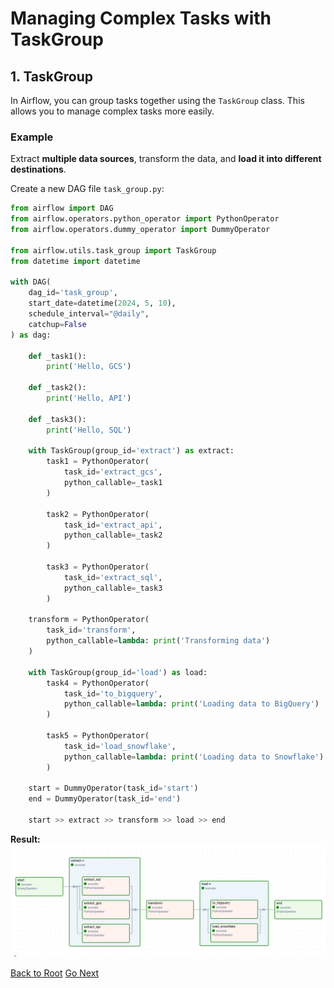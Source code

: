 # Managing Complex Tasks with TaskGroup

## 1. TaskGroup

In Airflow, you can group tasks together using the `TaskGroup` class. This allows you to manage complex tasks more easily.

### Example

Extract **multiple data sources**, transform the data, and **load it into different destinations**.

Create a new DAG file `task_group.py`:

```python
from airflow import DAG
from airflow.operators.python_operator import PythonOperator
from airflow.operators.dummy_operator import DummyOperator

from airflow.utils.task_group import TaskGroup
from datetime import datetime

with DAG(
    dag_id='task_group',
    start_date=datetime(2024, 5, 10),
    schedule_interval="@daily",
    catchup=False
) as dag:

    def _task1():
        print('Hello, GCS')

    def _task2():
        print('Hello, API')

    def _task3():
        print('Hello, SQL')

    with TaskGroup(group_id='extract') as extract:
        task1 = PythonOperator(
            task_id='extract_gcs',
            python_callable=_task1
        )

        task2 = PythonOperator(
            task_id='extract_api',
            python_callable=_task2
        )

        task3 = PythonOperator(
            task_id='extract_sql',
            python_callable=_task3
        )

    transform = PythonOperator(
        task_id='transform',
        python_callable=lambda: print('Transforming data')
    )

    with TaskGroup(group_id='load') as load:
        task4 = PythonOperator(
            task_id='to_bigquery',
            python_callable=lambda: print('Loading data to BigQuery')
        )

        task5 = PythonOperator(
            task_id='load_snowflake',
            python_callable=lambda: print('Loading data to Snowflake')
        )

    start = DummyOperator(task_id='start')
    end = DummyOperator(task_id='end')

    start >> extract >> transform >> load >> end
```

**Result:**
![Task Group Diagram](./task-group.png)


[Back to Root](../../README.md)
[Go Next](../chapter-16/README.md)
